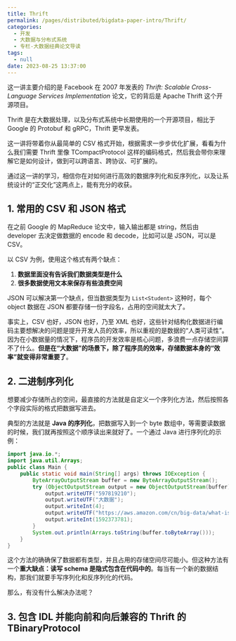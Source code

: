 ```yaml
---
title: Thrift
permalink: /pages/distributed/bigdata-paper-intro/Thrift/
categories: 
  - 开发
  - 大数据与分布式系统
  - 专栏-大数据经典论文导读
tags: 
  - null
date: 2023-08-25 13:37:00
---
```


这一讲主要介绍的是 Facebook 在 2007 年发表的 *Thrift: Scalable Cross-Language Services Implementation* 论文，它的背后是 Apache Thrift 这个开源项目。

Thrift 是在大数据处理，以及分布式系统中长期使用的一个开源项目，相比于 Google 的 Protobuf 和 gRPC，Thrift 更早发表。

这一讲将带着你从最简单的 CSV 格式开始，根据需求一步步优化扩展，看看为什么我们需要 Thrift 里像 TCompactProtocol 这样的编码格式，然后我会带你来理解它是如何设计，做到可以跨语言、跨协议、可扩展的。

通过这一讲的学习，相信你在对如何进行高效的数据序列化和反序列化，以及让系统设计的“正交化”这两点上，能有充分的收获。

## 1. 常用的 CSV 和 JSON 格式

在之前 Google 的 MapReduce 论文中，输入输出都是 string，然后由 developer 去决定做数据的 encode 和 decode，比如可以是 JSON，可以是 CSV。

以 CSV 为例，使用这个格式有两个缺点：

1. **数据里面没有告诉我们数据类型是什么**
2. **很多数据使用文本来保存有些浪费空间**

JSON 可以解决第一个缺点，但当数据类型为 `List<Student>` 这种时，每个 object 数据在 JSON 都要存储一份字段名，占用的空间就太大了。

事实上，CSV 也好，JSON 也好，乃至 XML 也好，这些针对结构化数据进行编码主要想解决的问题是提升开发人员的效率，所以重视的是数据的“人类可读性”。因为在小数据量的情况下，程序员的开发效率是核心问题，多浪费一点存储空间算不了什么。**但是在“大数据”的场景下，除了程序员的效率，存储数据本身的“效率”就变得非常重要了**。

## 2. 二进制序列化

想要减少存储所占的空间，最直接的方法就是自定义一个序列化方法，然后按照各个字段实际的格式把数据写进去。

典型的方法就是 **Java 的序列化**，把数据写入到一个 byte 数组中，等需要读数据的时候，我们就再按照这个顺序读出来就好了。一个通过 Java 进行序列化的示例：

```java
import java.io.*;
import java.util.Arrays;
public class Main {
    public static void main(String[] args) throws IOException {
        ByteArrayOutputStream buffer = new ByteArrayOutputStream();
        try (ObjectOutputStream output = new ObjectOutputStream(buffer)) {
            output.writeUTF("597819210");
            output.writeUTF("大数据");
            output.writeInt(4);
            output.writeUTF("https://aws.amazon.com/cn/big-data/what-is-big-data/");
            output.writeInt(1592373781);
        }
        System.out.println(Arrays.toString(buffer.toByteArray()));
    }
}
```

这个方法的确确保了数据都有类型，并且占用的存储空间尽可能小。但这种方法有一个**重大缺点：读写 schema 是隐式包含在代码中的**。每当有一个新的数据结构，那我们就要手写序列化和反序列化的代码。

那么，有没有什么解决办法呢？

## 3. 包含 IDL 并能向前和向后兼容的 Thrift 的 TBinaryProtocol

